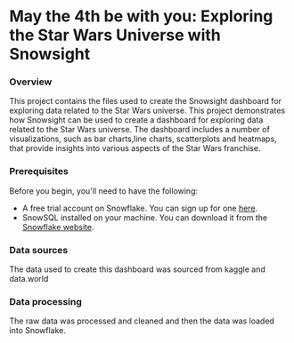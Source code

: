 # May the 4th be with you: Exploring the Star Wars Universe with Snowsight

### Overview
This project contains the files used to create the Snowsight dashboard for exploring data related to the Star Wars universe. 
This project demonstrates how Snowsight can be used to create a dashboard for exploring data related to the Star Wars universe.
The dashboard includes a number of visualizations, such as bar charts,line charts, scatterplots and heatmaps, that provide insights into various aspects of the Star Wars franchise.

### Prerequisites

Before you begin, you'll need to have the following:

- A free trial account on Snowflake. You can sign up for one [here](https://signup.snowflake.com/).
- SnowSQL installed on your machine. You can download it from the [Snowflake website](https://developers.snowflake.com/snowsql/).

### Data sources
The data used to create this dashboard was sourced from kaggle and data.world

### Data processing
The raw data was processed and cleaned and then the data was loaded into Snowflake.









